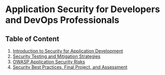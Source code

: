 # Application Security for Developers and DevOps Professionals

## Table of Content
1. [Introduction to Security for Application Development](./security_for_application_development.md)
2. [Security Testing and Mitigation Strategies](./security_testing_mitigation_strategies.md)
3. [OWASP Application Security Risks](./owasp_application.md)
4. [Security Best Practices, Final Project, and Assessment](./security_practices.md)

